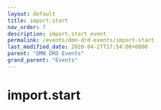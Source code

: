 ```yaml
---
layout: default
title: import.start 
nav_order: 7
description: import.start event
permalink: /events/dmn-drd-events/import-start
last_modified_date: 2020-04-27T17:54:08+0000
parent: "DMN DRD Events"
grand_parent: "Events"
---
```


# import.start
